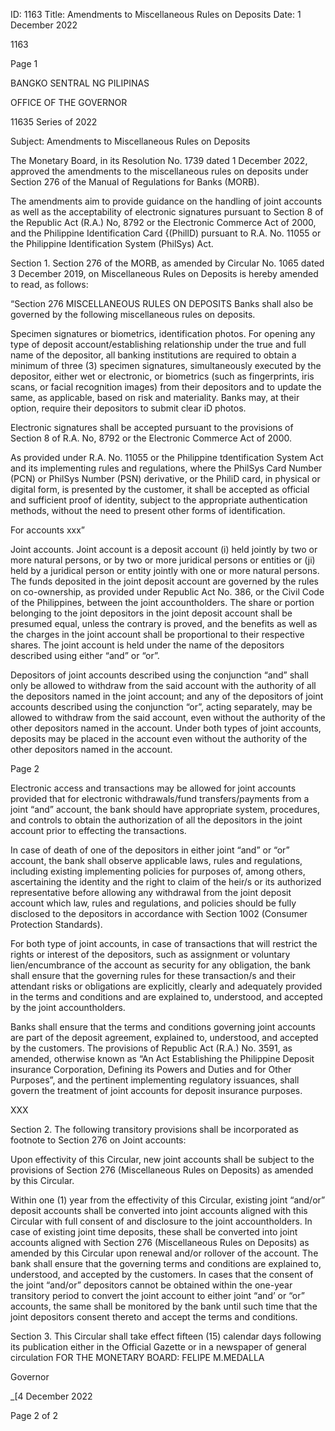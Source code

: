 ID: 1163
Title: Amendments to Miscellaneous Rules on Deposits
Date: 1 December 2022

1163

Page 1

BANGKO SENTRAL NG PILIPINAS

OFFICE OF THE GOVERNOR

11635 Series of 2022

Subject: Amendments to Miscellaneous Rules on Deposits

The Monetary Board, in its Resolution No. 1739 dated 1 December 2022, approved the amendments to the miscellaneous rules on deposits under Section 276 of the Manual of Regulations for Banks (MORB).

The amendments aim to provide guidance on the handling of joint accounts as well as the acceptability of electronic signatures pursuant to Section 8 of the Republic Act (R.A.) No, 8792 or the Electronic Commerce Act of 2000, and the Philippine Identification Card {(PhillD) pursuant to R.A. No. 11055 or the Philippine Identification System (PhilSys) Act.

Section 1. Section 276 of the MORB, as amended by Circular No. 1065 dated 3 December 2019, on Miscellaneous Rules on Deposits is hereby amended to read, as follows:

“Section 276 MISCELLANEOUS RULES ON DEPOSITS Banks shall also be governed by the following miscellaneous rules on deposits.

Specimen signatures or biometrics, identification photos. For opening any type of deposit account/establishing relationship under the true and full name of the depositor, all banking institutions are required to obtain a minimum of three (3) specimen signatures, simultaneously executed by the depositor, either wet or electronic, or biometrics (such as fingerprints, iris scans, or facial recognition images) from their depositors and to update the same, as applicable, based on risk and materiality. Banks may, at their option, require their depositors to submit clear iD photos.

Electronic signatures shall be accepted pursuant to the provisions of Section 8 of R.A. No, 8792 or the Electronic Commerce Act of 2000.

As provided under R.A. No. 11055 or the Philippine tdentification System Act and its implementing rules and regulations, where the PhilSys Card Number (PCN) or PhilSys Number (PSN) derivative, or the PhiliD card, in physical or digital form, is presented by the customer, it shall be accepted as official and sufficient proof of identity, subject to the appropriate authentication methods, without the need to present other forms of identification.

For accounts xxx”

Joint accounts. Joint account is a deposit account (i) held jointly by two or more natural persons, or by two or more juridical persons or entities or (ji) held by a juridical person or entity jointly with one or more natural persons. The funds deposited in the joint deposit account are governed by the rules on co-ownership, as provided under Republic Act No. 386, or the Civil Code of the Philippines, between the joint accountholders. The share or portion belonging to the joint depositors in the joint deposit account shall be presumed equal, unless the contrary is proved, and the benefits as well as the charges in the joint account shall be proportional to their respective shares. The joint account is held under the name of the depositors described using either “and” or “or”.

Depositors of joint accounts described using the conjunction “and” shall only be allowed to withdraw from the said account with the authority of all the depositors named in the joint account; and any of the depositors of joint accounts described using the conjunction “or”, acting separately, may be allowed to withdraw from the said account, even without the authority of the other depositors named in the account. Under both types of joint accounts, deposits may be placed in the account even without the authority of the other depositors named in the account.

Page 2

Electronic access and transactions may be allowed for joint accounts provided that for electronic withdrawals/fund transfers/payments from a joint “and” account, the bank should have appropriate system, procedures, and controls to obtain the authorization of all the depositors in the joint account prior to effecting the transactions.

In case of death of one of the depositors in either joint “and” or “or” account, the bank shall observe applicable laws, rules and regulations, including existing implementing policies for purposes of, among others, ascertaining the identity and the right to claim of the heir/s or its authorized representative before allowing any withdrawal from the joint deposit account which law, rules and regulations, and policies should be fully disclosed to the depositors in accordance with Section 1002 (Consumer Protection Standards).

For both type of joint accounts, in case of transactions that will restrict the rights or interest of the depositors, such as assignment or voluntary lien/encumbrance of the account as security for any obligation, the bank shall ensure that the governing rules for these transaction/s and their attendant risks or obligations are explicitly, clearly and adequately provided in the terms and conditions and are explained to, understood, and accepted by the joint accountholders.

Banks shall ensure that the terms and conditions governing joint accounts are part of the deposit agreement, explained to, understood, and accepted by the customers. The provisions of Republic Act (R.A.) No. 3591, as amended, otherwise known as “An Act Establishing the Philippine Deposit insurance Corporation, Defining its Powers and Duties and for Other Purposes”, and the pertinent implementing regulatory issuances, shall govern the treatment of joint accounts for deposit insurance purposes.

XXX

Section 2. The following transitory provisions shall be incorporated as footnote to Section 276 on Joint accounts:

Upon effectivity of this Circular, new joint accounts shall be subject to the provisions of Section 276 (Miscellaneous Rules on Deposits) as amended by this Circular.

Within one (1) year from the effectivity of this Circular, existing joint “and/or” deposit accounts shall be converted into joint accounts aligned with this Circular with full consent of and disclosure to the joint accountholders. In case of existing joint time deposits, these shall be converted into joint accounts aligned with Section 276 (Miscellaneous Rules on Deposits) as amended by this Circular upon renewal and/or rollover of the account. The bank shall ensure that the governing terms and conditions are explained to, understood, and accepted by the customers. In cases that the consent of the joint “and/or” depositors cannot be obtained within the one-year transitory period to convert the joint account to either joint “and’ or “or” accounts, the same shall be monitored by the bank until such time that the joint depositors consent thereto and accept the terms and conditions.

Section 3. This Circular shall take effect fifteen (15) calendar days following its publication either in the Official Gazette or in a newspaper of general circulation FOR THE MONETARY BOARD: FELIPE M.MEDALLA

Governor

_[4 December 2022

Page 2 of 2